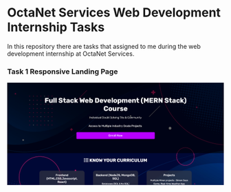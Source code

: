 # OctaNet Services Web Development Internship Tasks
In this repository there are tasks that assigned to me during the web development internship at OctaNet Services.
### Task 1 Responsive Landing Page
![Task 1 Screenshot](demo/LandingPage.png)

